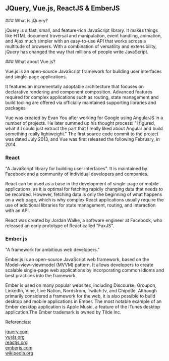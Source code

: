 ## JQuery, Vue.js, ReactJS & EmberJS


### What is jQuery?

jQuery is a fast, small, and feature-rich JavaScript library. It makes things like HTML document traversal and manipulation, event handling, animation, and Ajax much simpler with an easy-to-use API that works across a multitude of browsers. With a combination of versatility and extensibility, jQuery has changed the way that millions of people write JavaScript.


### What about Vue.js?

Vue.js  is an open-source JavaScript framework for building user interfaces and single-page applications.

It features an incrementally adoptable architecture that focuses on declarative rendering and component composition. Advanced features required for complex applications such as routing, state management and build tooling are offered via officially maintained supporting libraries and packages

Vue was created by Evan You after working for Google using AngularJS in a number of projects. He later summed up his thought process: "I figured, what if I could just extract the part that I really liked about Angular and build something really lightweight." The first source code commit to the project was dated July 2013, and Vue was first released the following February, in 2014.


### React

"A JavaScript library for building user interfaces". It is maintained by Facebook and a community of individual developers and companies.

React can be used as a base in the development of single-page or mobile applications, as it is optimal for fetching rapidly changing data that needs to be recorded. However, fetching data is only the beginning of what happens on a web page, which is why complex React applications usually require the use of additional libraries for state management, routing, and interaction with an API.

React was created by Jordan Walke, a software engineer at Facebook, who released an early prototype of React called "FaxJS".

### Ember.js

"A framework for ambitious web developers."

Ember.js is an open-source JavaScript web framework, based on the Model–view–viewmodel (MVVM) pattern. It allows developers to create scalable single-page web applications by incorporating common idioms and best practices into the framework.

Ember is used on many popular websites, including Discourse, Groupon, LinkedIn, Vine, Live Nation, Nordstrom, Twitch.tv, and Chipotle. Although primarily considered a framework for the web, it is also possible to build desktop and mobile applications in Ember. The most notable example of an Ember desktop application is Apple Music, a feature of the iTunes desktop application.The Ember trademark is owned by Tilde Inc.


Referencias:

[jquery.com](https://jquery.com)  
[vuejs.org](https://vuejs.org)  
[reactjs.org](https://reactjs.org)  
[emberjs.com](https://emberjs.com)  
[wikipedia.org](https://en.wikipedia.org)
